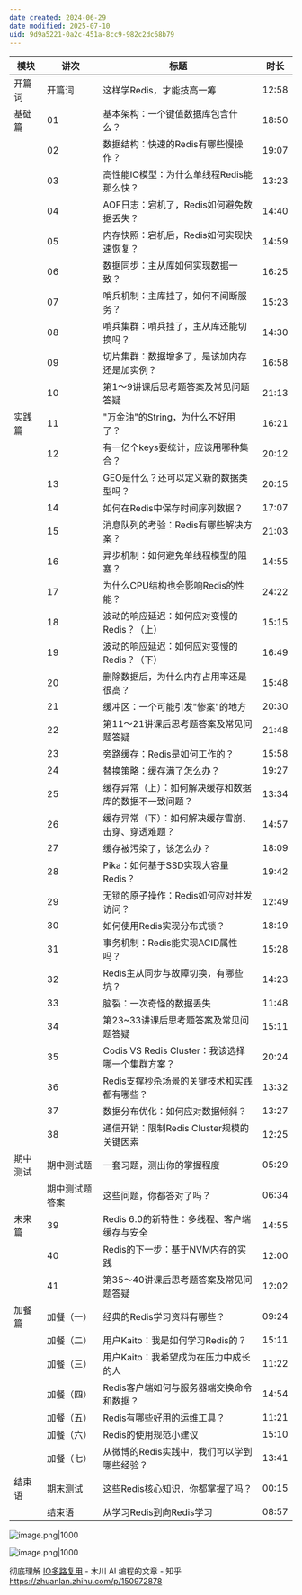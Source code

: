```yaml
---
date created: 2024-06-29
date modified: 2025-07-10
uid: 9d9a5221-0a2c-451a-8cc9-982c2dc68b79
---
```


| 模块 | 讲次 | 标题 | 时长 |
|------|------|------|------|
| 开篇词 | 开篇词 | 这样学Redis，才能技高一筹 | 12:58 |
| 基础篇 | 01 | 基本架构：一个键值数据库包含什么？| 18:50 |
| | 02 | 数据结构：快速的Redis有哪些慢操作？| 19:07 |
| | 03 | 高性能IO模型：为什么单线程Redis能那么快？| 13:23 |
| | 04 | AOF日志：宕机了，Redis如何避免数据丢失？| 14:40 |
| | 05 | 内存快照：宕机后，Redis如何实现快速恢复？| 14:59 |
| | 06 | 数据同步：主从库如何实现数据一致？| 16:25 |
| | 07 | 哨兵机制：主库挂了，如何不间断服务？| 15:23 |
| | 08 | 哨兵集群：哨兵挂了，主从库还能切换吗？| 14:30 |
| | 09 | 切片集群：数据增多了，是该加内存还是加实例？| 16:58 |
| | 10 | 第1～9讲课后思考题答案及常见问题答疑 | 21:13 |
| 实践篇 | 11 | "万金油"的String，为什么不好用了？| 16:21 |
| | 12 | 有一亿个keys要统计，应该用哪种集合？| 20:12 |
| | 13 | GEO是什么？还可以定义新的数据类型吗？| 20:15 |
| | 14 | 如何在Redis中保存时间序列数据？| 17:07 |
| | 15 | 消息队列的考验：Redis有哪些解决方案？| 21:03 |
| | 16 | 异步机制：如何避免单线程模型的阻塞？| 14:55 |
| | 17 | 为什么CPU结构也会影响Redis的性能？| 24:22 |
| | 18 | 波动的响应延迟：如何应对变慢的Redis？（上）| 15:15 |
| | 19 | 波动的响应延迟：如何应对变慢的Redis？（下）| 16:49 |
| | 20 | 删除数据后，为什么内存占用率还是很高？| 15:48 |
| | 21 | 缓冲区：一个可能引发"惨案"的地方 | 20:30 |
| | 22 | 第11～21讲课后思考题答案及常见问题答疑 | 21:48 |
| | 23 | 旁路缓存：Redis是如何工作的？| 15:58 |
| | 24 | 替换策略：缓存满了怎么办？| 19:27 |
| | 25 | 缓存异常（上）：如何解决缓存和数据库的数据不一致问题？| 13:34 |
| | 26 | 缓存异常（下）：如何解决缓存雪崩、击穿、穿透难题？| 14:57 |
| | 27 | 缓存被污染了，该怎么办？| 18:09 |
| | 28 | Pika：如何基于SSD实现大容量Redis？| 19:42 |
| | 29 | 无锁的原子操作：Redis如何应对并发访问？| 12:49 |
| | 30 | 如何使用Redis实现分布式锁？| 18:19 |
| | 31 | 事务机制：Redis能实现ACID属性吗？| 15:28 |
| | 32 | Redis主从同步与故障切换，有哪些坑？| 14:23 |
| | 33 | 脑裂：一次奇怪的数据丢失 | 11:48 |
| | 34 | 第23~33讲课后思考题答案及常见问题答疑 | 15:11 |
| | 35 | Codis VS Redis Cluster：我该选择哪一个集群方案？| 20:24 |
| | 36 | Redis支撑秒杀场景的关键技术和实践都有哪些？| 13:32 |
| | 37 | 数据分布优化：如何应对数据倾斜？| 13:27 |
| | 38 | 通信开销：限制Redis Cluster规模的关键因素 | 12:25 |
| 期中测试 | 期中测试题 | 一套习题，测出你的掌握程度 | 05:29 |
| | 期中测试题答案 | 这些问题，你都答对了吗？| 06:34 |
| 未来篇 | 39 | Redis 6.0的新特性：多线程、客户端缓存与安全 | 14:55 |
| | 40 | Redis的下一步：基于NVM内存的实践 | 12:00 |
| | 41 | 第35～40讲课后思考题答案及常见问题答疑 | 12:02 |
| 加餐篇 | 加餐（一）| 经典的Redis学习资料有哪些？| 09:24 |
| | 加餐（二）| 用户Kaito：我是如何学习Redis的？| 15:11 |
| | 加餐（三）| 用户Kaito：我希望成为在压力中成长的人 | 11:22 |
| | 加餐（四）| Redis客户端如何与服务器端交换命令和数据？| 14:54 |
| | 加餐（五）| Redis有哪些好用的运维工具？| 11:21 |
| | 加餐（六）| Redis的使用规范小建议 | 15:10 |
| | 加餐（七）| 从微博的Redis实践中，我们可以学到哪些经验？| 13:41 |
| 结束语 | 期末测试 | 这些Redis核心知识，你都掌握了吗？| 00:15 |
| | 结束语 | 从学习Redis到向Redis学习 | 08:57 |

![image.png|1000](https://imagehosting4picgo.oss-cn-beijing.aliyuncs.com/imagehosting/fix-dir%2Fpicgo%2Fpicgo-clipboard-images%2F2024%2F09%2F01%2F20-02-57-9202e4f53f4439dfe3d2b597d5a8a46a-202409012002600-5a66e1.png)

![image.png|1000](https://imagehosting4picgo.oss-cn-beijing.aliyuncs.com/imagehosting/fix-dir%2Fpicgo%2Fpicgo-clipboard-images%2F2024%2F06%2F29%2F17-47-26-a18d65ee4d5d924e25b895c27089de62-20240629174725-9cac99.png)

彻底理解 [IO多路复用](IO多路复用.md) - 木川 AI 编程的文章 - 知乎  
https://zhuanlan.zhihu.com/p/150972878
